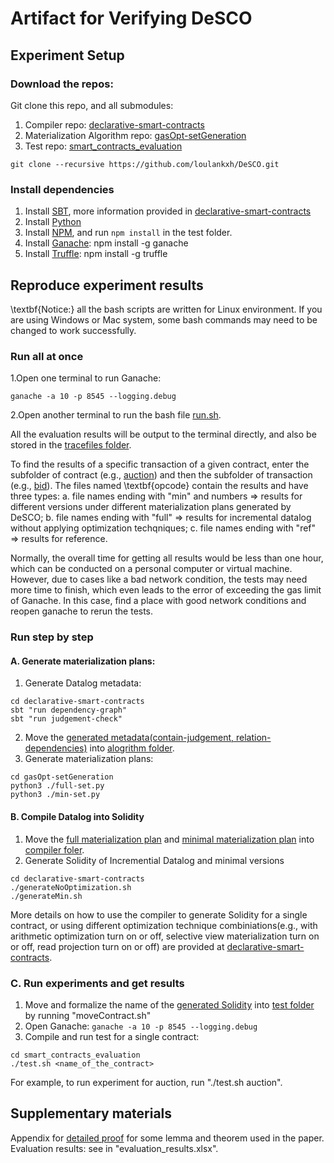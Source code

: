 # Artifact for Verifying DeSCO

## Experiment Setup

### Download the repos:
Git clone this repo, and all submodules:
1. Compiler repo: [declarative-smart-contracts](https://github.com/loulankxh/declarative-smart-contracts)
2. Materialization Algorithm repo: [gasOpt-setGeneration](https://github.com/taoluo/gasOpt-setGeneration)
3. Test repo: [smart_contracts_evaluation](https://github.com/jyl-jyl/smart_contracts_evaluation)
```
git clone --recursive https://github.com/loulankxh/DeSCO.git
```

### Install dependencies
1. Install [SBT](https://www.scala-sbt.org/1.x/docs/Setup.html), more information provided in [declarative-smart-contracts](https://github.com/loulankxh/declarative-smart-contracts)
2. Install [Python](https://www.python.org)
3. Install [NPM](https://docs.npmjs.com/downloading-and-installing-node-js-and-npm), and run ```npm install``` in the test folder.
4. Install [Ganache](https://trufflesuite.com/ganache/): npm install -g ganache
5. Install [Truffle](https://trufflesuite.com/docs/truffle/how-to/install/): npm install -g truffle

## Reproduce experiment results
\textbf{Notice:} all the bash scripts are written for Linux environment. If you are using Windows or Mac system, some bash commands may need to be changed to work successfully.

### Run all at once
1.Open one terminal to run Ganache:
```
ganache -a 10 -p 8545 --logging.debug
```
2.Open another terminal to run the bash file [run.sh](https://github.com/loulankxh/DeSCO/blob/main/run.sh).

All the evaluation results will be output to the terminal directly, and also be stored in the [tracefiles folder](https://github.com/jyl-jyl/smart_contracts_evaluation/tree/master/tracefiles_long). 

To find the results of a specific transaction of a given contract, enter the subfolder of contract (e.g., [auction](https://github.com/jyl-jyl/smart_contracts_evaluation/tree/master/tracefiles_long/auction)) and then the subfolder of transaction (e.g., [bid](https://github.com/jyl-jyl/smart_contracts_evaluation/tree/master/tracefiles_long/auction/bid)). The files named \textbf{opcode} contain the results and have three types: a. file names ending with "min" and numbers => results for different versions under different materialization plans generated by DeSCO; b. file names ending with "full" => results for incremental datalog without applying optimization techqniques; c. file names ending with "ref" => results for reference.

Normally, the overall time for getting all results would be less than one hour, which can be conducted on a personal computer or virtual machine. However, due to cases like a bad network condition, the tests may need more time to finish, which even leads to the error of exceeding the gas limit of Ganache. In this case, find a place with good network conditions and reopen ganache to rerun the tests.


### Run step by step

#### A. Generate materialization plans:
1. Generate Datalog metadata:
```
cd declarative-smart-contracts
sbt "run dependency-graph"
sbt "run judgement-check"
```
2. Move the [generated metadata(contain-judgement, relation-dependencies)](https://github.com/loulankxh/declarative-smart-contracts/tree/29b0cebc5b3df05d920e1555efda6e4884cd7184/view-materialization) into [alogrithm folder](https://github.com/taoluo/gasOpt-setGeneration/tree/main/view-materialization).
3. Generate materialization plans:
```
cd gasOpt-setGeneration
python3 ./full-set.py
python3 ./min-set.py
```

#### B. Compile Datalog into Solidity
1. Move the [full materialization plan](https://github.com/taoluo/gasOpt-setGeneration/tree/main/view-materialization/full-set) and [minimal materialization plan](https://github.com/taoluo/gasOpt-setGeneration/tree/main/view-materialization/min-set) into [compiler foler](https://github.com/loulankxh/declarative-smart-contracts/tree/29b0cebc5b3df05d920e1555efda6e4884cd7184/view-materialization).
2. Generate Solidity of Incremential Datalog and minimal versions
```
cd declarative-smart-contracts
./generateNoOptimization.sh
./generateMin.sh
```
More details on how to use the compiler to generate Solidity for a single contract, or using different optimization technique combiniations(e.g., with arithmetic optimization turn on or off, selective view materialization turn on or off, read projection turn on or off) are provided at [declarative-smart-contracts](https://github.com/loulankxh/declarative-smart-contracts).

### C. Run experiments and get results
1. Move and formalize the name of the [generated Solidity](https://github.com/loulankxh/declarative-smart-contracts/tree/29b0cebc5b3df05d920e1555efda6e4884cd7184/solidity) into [test folder](https://github.com/jyl-jyl/smart_contracts_evaluation/tree/master/contracts) by running "moveContract.sh"
2. Open Ganache: ```ganache -a 10 -p 8545 --logging.debug```
3. Compile and run test for a single contract:
```
cd smart_contracts_evaluation
./test.sh <name_of_the_contract>
```
For example, to run experiment for auction, run "./test.sh auction".

<!-- ```
truffle compile contracts/[benchmark_folder]/[contractNameVersion].sol
truffle test ./test_longTrace/[contractName]_test_gas.js --compile-none
```
Here, the "benchmark_folder" can be [min](https://github.com/loulankxh/gasOpt-test/tree/47dea5f59f2e1e79a97c2c0171a96ddca3ba3d6c/contracts/min), [noOptimization](https://github.com/loulankxh/gasOpt-test/tree/47dea5f59f2e1e79a97c2c0171a96ddca3ba3d6c/contracts/noOptimization) and [reference](https://github.com/loulankxh/gasOpt-test/tree/47dea5f59f2e1e79a97c2c0171a96ddca3ba3d6c/contracts/reference), storing the Solidity programs of DeSCO, Incremental Datalog, and Reference respectively. The "contarctName" can be "auction", or any other existing contracts in the [benchmark](https://github.com/loulankxh/declarative-smart-contracts/tree/29b0cebc5b3df05d920e1555efda6e4884cd7184/benchmarks). The corresponding "contractNameVersion" can be "auction1", "auction2", ..., which represent Solidity programms under different materialization plans of the same contract. -->

## Supplementary materials
Appendix for [detailed proof](https://github.com/loulankxh/DeSCO/blob/main/README.md) for some lemma and theorem used in the paper.
Evaluation results: see in "evaluation_results.xlsx".
